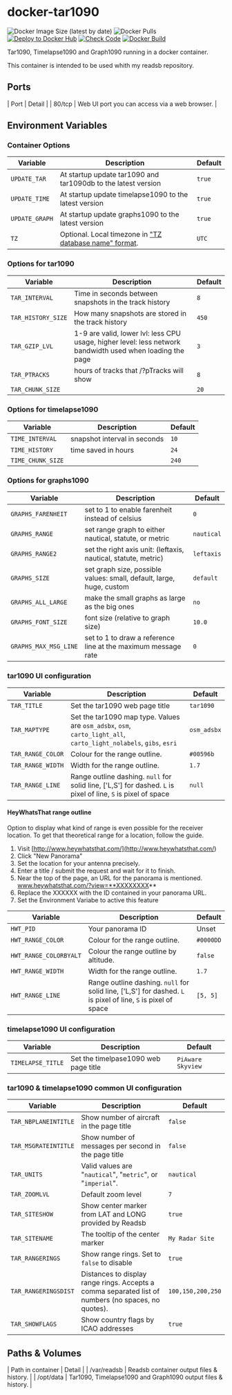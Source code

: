 # docker-tar1090

![Docker Image Size (latest by date)](https://img.shields.io/docker/image-size/jeremiec82/tar1090?style=plastic)
![Docker Pulls](https://img.shields.io/docker/pulls/jeremiec82/tar1090?style=plastic)
[![Deploy to Docker Hub](https://github.com/Jeremie-C/docker-tar1090/actions/workflows/deploy.yml/badge.svg)](https://github.com/Jeremie-C/docker-tar1090/actions/workflows/deploy.yml)
[![Check Code](https://github.com/Jeremie-C/docker-tar1090/actions/workflows/check_code.yml/badge.svg)](https://github.com/Jeremie-C/docker-tar1090/actions/workflows/check_code.yml)
[![Docker Build](https://github.com/Jeremie-C/docker-tar1090/actions/workflows/test_build.yml/badge.svg)](https://github.com/Jeremie-C/docker-tar1090/actions/workflows/test_build.yml)

Tar1090, Timelapse1090 and Graph1090 running in a docker container.

This container is intended to be used whith my readsb repository.

## Ports

|  Port  | Detail |
| 80/tcp | Web UI port you can access via a web browser. |

## Environment Variables

### Container Options

| Variable | Description | Default |
|----------|-------------|---------|
| `UPDATE_TAR` | At startup update tar1090 and tar1090db to the latest version | `true` |
| `UPDATE_TIME` | At startup update timelapse1090 to the latest version | `true` |
| `UPDATE_GRAPH` | At startup update graphs1090 to the latest version | `true` |
| `TZ` | Optional. Local timezone in ["TZ database name" format](<https://en.wikipedia.org/wiki/List_of_tz_database_time_zones>). | `UTC` |

### Options for tar1090

| Variable | Description | Default |
|----------|-------------|---------|
| `TAR_INTERVAL` | Time in seconds between snapshots in the track history | `8` |
| `TAR_HISTORY_SIZE` | How many snapshots are stored in the track history | `450` |
| `TAR_GZIP_LVL` | 1-9 are valid, lower lvl: less CPU usage, higher level: less network bandwidth used when loading the page | `3` |
| `TAR_PTRACKS` | hours of tracks that /?pTracks will show | `8` |
| `TAR_CHUNK_SIZE` |  | `20` |

### Options for timelapse1090

| Variable | Description | Default |
|----------|-------------|---------|
| `TIME_INTERVAL` | snapshot interval in seconds | `10` |
| `TIME_HISTORY` | time saved in hours | `24` |
| `TIME_CHUNK_SIZE` |  | `240` |

### Options for graphs1090

| Variable | Description | Default |
|----------|-------------|---------|
| `GRAPHS_FARENHEIT` | set to 1 to enable farenheit instead of celsius | `0` |
| `GRAPHS_RANGE` | set range graph to either nautical, statute, or metric | `nautical` |
| `GRAPHS_RANGE2` | set the right axis unit: (leftaxis, nautical, statute, metric) | `leftaxis` |
| `GRAPHS_SIZE` | set graph size, possible values: small, default, large, huge, custom | `default` |
| `GRAPHS_ALL_LARGE` | make the small graphs as large as the big ones | `no` |
| `GRAPHS_FONT_SIZE` | font size (relative to graph size) | `10.0` |
| `GRAPHS_MAX_MSG_LINE` | set to 1 to draw a reference line at the maximum message rate | `0` |

### tar1090 UI configuration

|  Variable  | Description | Default |
|----------|-------------|---------|
| `TAR_TITLE` | Set the tar1090 web page title | `tar1090` |
| `TAR_MAPTYPE` | Set the tar1090 map type. Values are `osm_adsbx`, `osm`, `carto_light_all`, `carto_light_nolabels`, `gibs`, `esri` | `osm_adsbx` |
| `TAR_RANGE_COLOR` | Colour for the range outline. | `#00596b` |
| `TAR_RANGE_WIDTH` | Width for the range outline. | `1.7` |
| `TAR_RANGE_LINE` | Range outline dashing. `null` for solid line, ['L,S'] for dashed. `L` is pixel of line, `S` is pixel of space | `null` |

#### HeyWhatsThat range outline

Option to display what kind of range is even possible for the receiver location.
To get that theoretical range for a location, follow the guide.

1. Visit [http://www.heywhatsthat.com/](<http://www.heywhatsthat.com/>)
2. Click "New Panorama"
3. Set the location for your antenna precisely.
4. Enter a title / submit the request and wait for it to finish.
5. Near the top of the page, an URL for the panorama is mentioned. www.heywhatsthat.com/?view=**XXXXXXXX**
6. Replace the XXXXXX with the ID contained in your panorama URL.
7. Set the Environment Variabe to active this feature

|  Variable  | Description | Default |
|----------|-------------|---------|
| `HWT_PID` | Your panorama ID | Unset |
| `HWT_RANGE_COLOR` | Colour for the range outline. | `#0000DD` |
| `HWT_RANGE_COLORBYALT` | Colour the range outline by altitude. | `false` |
| `HWT_RANGE_WIDTH` | Width for the range outline. | `1.7` |
| `HWT_RANGE_LINE` | Range outline dashing. `null` for solid line, ['L,S'] for dashed. `L` is pixel of line, `S` is pixel of space | `[5, 5]` |

### timelapse1090 UI configuration

|  Variable  | Description | Default |
|----------|-------------|---------|
| `TIMELAPSE_TITLE` | Set the timelpase1090 web page title | `PiAware Skyview` |

### tar1090 & timelapse1090 common UI configuration

|  Variable  | Description | Default |
|----------|-------------|---------|
| `TAR_NBPLANEINTITLE` | Show number of aircraft in the page title | `false` |
| `TAR_MSGRATEINTITLE` | Show number of messages per second in the page title | `false` |
| `TAR_UNITS` | Valid values are "`nautical`", "`metric`", or "`imperial`". | `nautical` |
| `TAR_ZOOMLVL` | Default zoom level | `7` |
| `TAR_SITESHOW` | Show center marker from LAT and LONG provided by Readsb | `true` |
| `TAR_SITENAME` | The tooltip of the center marker | `My Radar Site` |
| `TAR_RANGERINGS` | Show range rings. Set to `false` to disable | `true` |
| `TAR_RANGERINGSDIST` | Distances to display range rings. Accepts a comma separated list of numbers (no spaces, no quotes). | `100,150,200,250` |
| `TAR_SHOWFLAGS` | Show country flags by ICAO addresses | `true` |

## Paths & Volumes

| Path in container | Detail |
| /var/readsb | Readsb container output files & history. |
| /opt/data | Tar1090, Timelapse1090 and Graph1090 output files & history. |
